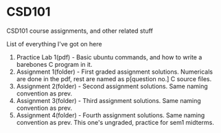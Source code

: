 # CSD101
CSD101 course assignments, and other related stuff

List of everything I've got on here
1. Practice Lab 1(pdf) - Basic ubuntu commands, and how to write a barebones C program in it.
2. Assignment 1(folder) - First graded assignment solutions. Numericals are done in the pdf, rest are named as p[question no.] C source files.
3. Assignment 2(folder) - Second assignment solutions. Same naming convention as prev.
4. Assignment 3(folder) - Third assignment solutions.  Same naming convention as prev.
5. Assignment 4(folder) - Fourth assignment solutions.  Same naming convention as prev. This one's ungraded, practice for sem1 midterms.




        
